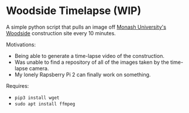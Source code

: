 # Woodside Timelapse (WIP)
A simple python script that pulls an image off [Monash University's Woodside](https://www.monash.edu/it/woodside-building) construction site every 10 minutes.

Motivations: 
* Being able to generate a time-lapse video of the construction.
* Was unable to find a repository of all of the images taken by the time-lapse camera.
* My lonely Rapsberry Pi 2 can finally work on something.

Requires: 
* `pip3 install wget`
* `sudo apt install ffmpeg`


